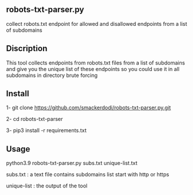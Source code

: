 ## robots-txt-parser.py
collect robots.txt endpoint for allowed and disallowed endpoints from a list of subdomains 
## Discription 
This tool collects endpoints from robots.txt files from a list of subdomains and give you the unique list of these endpoints so you could use it in all subdomains in directory brute forcing 
## Install 
1- git clone https://github.com/smackerdodi/robots-txt-parser.py.git 

2- cd robots-txt-parser 

3- pip3 install -r requirements.txt
## Usage 
python3.9 robots-txt-parser.py subs.txt unique-list.txt

subs.txt : a text file contains subdomains list start with http or https 

unique-list : the output of the tool 
